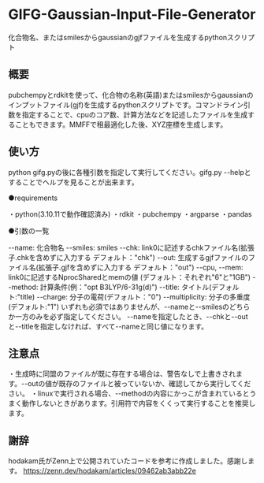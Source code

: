 # GIFG-Gaussian-Input-File-Generator

化合物名、またはsmilesからgaussianのgjfファイルを生成するpythonスクリプト

## 概要

pubchempyとrdkitを使って、化合物の名称(英語)またはsmilesからgaussianのインプットファイル(gjf)を生成するpythonスクリプトです。コマンドライン引数を指定することで、cpuのコア数、計算方法などを記述したファイルを生成することもできます。MMFFで租最適化した後、XYZ座標を生成します。

## 使い方

python gifg.pyの後に各種引数を指定して実行してください。gifg.py --helpとすることでヘルプを見ることが出来ます。

●requirements

・python(3.10.11で動作確認済み)
・rdkit
・pubchempy
・argparse
・pandas  

●引数の一覧

--name: 化合物名
--smiles: smiles
--chk: link0に記述するchkファイル名(拡張子.chkを含めずに入力する デフォルト："chk")
--out: 生成するgjfファイルのファイル名(拡張子.gjfを含めずに入力する デフォルト："out")
--cpu, --mem: link0に記述するNprocSharedとmemの値 (デフォルト：それぞれ"6"と"1GB")
--method: 計算条件(例："opt B3LYP/6-31g(d)")
--title: タイトル(デフォルト:"title)
--charge: 分子の電荷(デフォルト："0")
--multiplicity: 分子の多重度(デフォルト:"1")
いずれも必須ではありませんが、--nameと--smilesのどちらか一方のみを必ず指定してください。
--nameを指定したとき、--chkと--outと--titleを指定しなければ、すべて--nameと同じ値になります。  

## 注意点

・生成時に同盟のファイルが既に存在する場合は、警告なしで上書きされます。--outの値が既存のファイルと被っていないか、確認してから実行してください。
・linuxで実行される場合、--methodの内容にかっこが含まれているとうまく動作しないときがあります。引用符で内容をくくって実行することを推奨します。  

## 謝辞

hodakam氏がZenn上で公開されていたコードを参考に作成しました。感謝します。
<https://zenn.dev/hodakam/articles/09462ab3abb22e>

